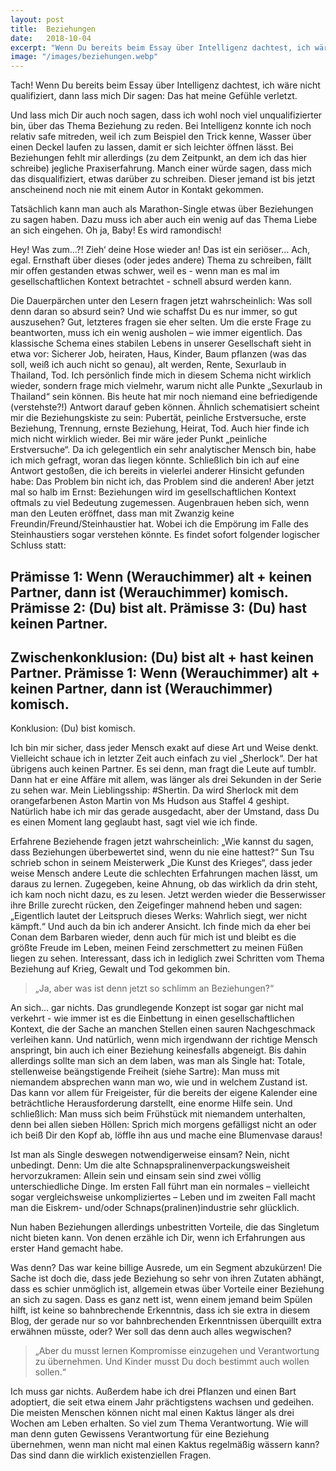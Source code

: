 ```yaml
---
layout: post
title:  Beziehungen
date:   2018-10-04
excerpt: "Wenn Du bereits beim Essay über Intelligenz dachtest, ich wäre nicht qualifiziert, dann lass mich Dir sagen: Das hat meine Gefühle verletzt."
image: "/images/beziehungen.webp"
---
```


Tach! Wenn Du bereits beim Essay über Intelligenz dachtest, ich wäre nicht qualifiziert, dann lass mich Dir sagen: Das hat meine Gefühle verletzt.

Und lass mich Dir auch noch sagen, dass ich wohl noch viel unqualifizierter bin, über das Thema Beziehung zu reden. Bei Intelligenz konnte ich noch relativ safe mitreden, weil ich zum Beispiel den Trick kenne, Wasser über einen Deckel laufen zu lassen, damit er sich leichter öffnen lässt. Bei Beziehungen fehlt mir allerdings (zu dem Zeitpunkt, an dem ich das hier schreibe) jegliche Praxiserfahrung. Manch einer würde sagen, dass mich das disqualifiziert, etwas darüber zu schreiben. Dieser jemand ist bis jetzt anscheinend noch nie mit einem Autor in Kontakt gekommen.

Tatsächlich kann man auch als Marathon-Single etwas über Beziehungen zu sagen haben. Dazu muss ich aber auch ein wenig auf das Thema Liebe an sich eingehen. Oh ja, Baby! Es wird ramondisch!

Hey! Was zum…?! Zieh‘ deine Hose wieder an! Das ist ein seriöser… Ach, egal.
Ernsthaft über dieses (oder jedes andere) Thema zu schreiben, fällt mir offen gestanden etwas schwer, weil es - wenn man es mal im gesellschaftlichen Kontext betrachtet - schnell absurd werden kann.

Die Dauerpärchen unter den Lesern fragen jetzt wahrscheinlich: Was soll denn daran so absurd sein? Und wie schaffst Du es nur immer, so gut auszusehen? Gut, letzteres fragen sie eher selten. Um die erste Frage zu beantworten, muss ich ein wenig ausholen – wie immer eigentlich. Das klassische Schema eines stabilen Lebens in unserer Gesellschaft sieht in etwa vor: Sicherer Job, heiraten, Haus, Kinder, Baum pflanzen (was das soll, weiß ich auch nicht so genau), alt werden, Rente, Sexurlaub in Thailand, Tod. Ich persönlich finde mich in diesem Schema nicht wirklich wieder, sondern frage mich vielmehr, warum nicht alle Punkte „Sexurlaub in Thailand“ sein können. Bis heute hat mir noch niemand eine befriedigende (verstehste?!) Antwort darauf geben können.
Ähnlich schematisiert scheint mir die Beziehungskiste zu sein: Pubertät, peinliche Erstversuche, erste Beziehung, Trennung, ernste Beziehung, Heirat, Tod. Auch hier finde ich mich nicht wirklich wieder. Bei mir wäre jeder Punkt „peinliche Erstversuche“. Da ich gelegentlich ein sehr analytischer Mensch bin, habe ich mich gefragt, woran das liegen könnte. Schließlich bin ich auf eine Antwort gestoßen, die ich bereits in vielerlei anderer Hinsicht gefunden habe: Das Problem bin nicht ich, das Problem sind die anderen!
Aber jetzt mal so halb im Ernst: Beziehungen wird im gesellschaftlichen Kontext oftmals zu viel Bedeutung zugemessen. Augenbrauen heben sich, wenn man den Leuten eröffnet, dass man mit Zwanzig keine Freundin/Freund/Steinhaustier hat. Wobei ich die Empörung im Falle des Steinhaustiers sogar verstehen könnte. Es findet sofort folgender logischer Schluss statt:

Prämisse 1: Wenn (Werauchimmer) alt + keinen Partner, dann ist (Werauchimmer) komisch.
Prämisse 2: (Du) bist alt.
Prämisse 3: (Du) hast keinen Partner.
---  
Zwischenkonklusion: (Du) bist alt + hast keinen Partner.
Prämisse 1: Wenn (Werauchimmer) alt + keinen Partner, dann ist (Werauchimmer) komisch.
---  
Konklusion: (Du) bist komisch.

Ich bin mir sicher, dass jeder Mensch exakt auf diese Art und Weise denkt. Vielleicht schaue ich in letzter Zeit auch einfach zu viel „Sherlock“. Der hat übrigens auch keinen Partner. Es sei denn, man fragt die Leute auf tumblr. Dann hat er eine Affäre mit allem, was länger als drei Sekunden in der Serie zu sehen war. Mein Lieblingsship: #Shertin. Da wird Sherlock mit dem orangefarbenen Aston Martin von Ms Hudson aus Staffel 4 geshipt. Natürlich habe ich mir das gerade ausgedacht, aber der Umstand, dass Du es einen Moment lang geglaubt hast, sagt viel wie ich finde.

Erfahrene Beziehende fragen jetzt wahrscheinlich: „Wie kannst du sagen, dass Beziehungen überbewertet sind, wenn du nie eine hattest?“ Sun Tsu schrieb schon in seinem Meisterwerk „Die Kunst des Krieges“, dass jeder weise Mensch andere Leute die schlechten Erfahrungen machen lässt, um daraus zu lernen. Zugegeben, keine Ahnung, ob das wirklich da drin steht, ich kam noch nicht dazu, es zu lesen. Jetzt werden wieder die Besserwisser ihre Brille zurecht rücken, den Zeigefinger mahnend heben und sagen: „Eigentlich lautet der Leitspruch dieses Werks: Wahrlich siegt, wer nicht kämpft.“ Und auch da bin ich anderer Ansicht. Ich finde mich da eher bei Conan dem Barbaren wieder, denn auch für mich ist und bleibt es die größte Freude im Leben, meinen Feind zerschmettert zu meinen Füßen liegen zu sehen. Interessant, dass ich in lediglich zwei Schritten vom Thema Beziehung auf Krieg, Gewalt und Tod gekommen bin.

> „Ja, aber was ist denn jetzt so schlimm an Beziehungen?“

An sich… gar nichts. Das grundlegende Konzept ist sogar gar nicht mal verkehrt - wie immer ist es die Einbettung in einen gesellschaftlichen Kontext, die der Sache an manchen Stellen einen sauren Nachgeschmack verleihen kann. Und natürlich, wenn mich irgendwann der richtige Mensch anspringt, bin auch ich einer Beziehung keinesfalls abgeneigt. Bis dahin allerdings sollte man sich an dem laben, was man als Single hat: Totale, stellenweise beängstigende Freiheit (siehe Sartre): Man muss mit niemandem absprechen wann man wo, wie und in welchem Zustand ist. Das kann vor allem für Freigeister, für die bereits der eigene Kalender eine beträchtliche Herausforderung darstellt, eine enorme Hilfe sein. Und schließlich: Man muss sich beim Frühstück mit niemandem unterhalten, denn bei allen sieben Höllen: Sprich mich morgens gefälligst nicht an oder ich beiß Dir den Kopf ab, löffle ihn aus und mache eine Blumenvase daraus!

Ist man als Single deswegen notwendigerweise einsam? Nein, nicht unbedingt. Denn: Um die alte Schnapspralinenverpackungsweisheit hervorzukramen: Allein sein und einsam sein sind zwei völlig unterschiedliche Dinge. Im ersten Fall führt man ein normales – vielleicht sogar vergleichsweise unkompliziertes – Leben und im zweiten Fall macht man die Eiskrem- und/oder Schnaps(pralinen)industrie sehr glücklich.

Nun haben Beziehungen allerdings unbestritten Vorteile, die das Singletum nicht bieten kann. Von denen erzähle ich Dir, wenn ich Erfahrungen aus erster Hand gemacht habe.

Was denn? Das war keine billige Ausrede, um ein Segment abzukürzen! Die Sache ist doch die, dass jede Beziehung so sehr von ihren Zutaten abhängt, dass es schier unmöglich ist, allgemein etwas über Vorteile einer Beziehung an sich zu sagen. Dass es ganz nett ist, wenn einem jemand beim Spülen hilft, ist keine so bahnbrechende Erkenntnis, dass ich sie extra in diesem Blog, der gerade nur so vor bahnbrechenden Erkenntnissen überquillt extra erwähnen müsste, oder? Wer soll das denn auch alles wegwischen?

> „Aber du musst lernen Kompromisse einzugehen und Verantwortung zu übernehmen. Und Kinder musst Du doch bestimmt auch wollen sollen.“

Ich muss gar nichts. Außerdem habe ich drei Pflanzen und einen Bart adoptiert, die seit etwa einem Jahr prächtigstens wachsen und gedeihen. Die meisten Menschen können nicht mal einen Kaktus länger als drei Wochen am Leben erhalten. So viel zum Thema Verantwortung. Wie will man denn guten Gewissens Verantwortung für eine Beziehung übernehmen, wenn man nicht mal einen Kaktus regelmäßig wässern kann? Das sind dann die wirklich existenziellen Fragen.
